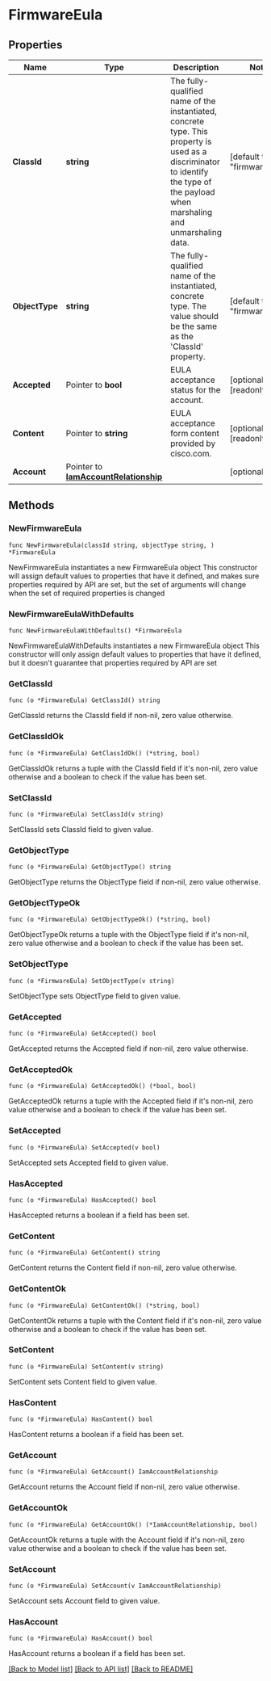 # FirmwareEula

## Properties

Name | Type | Description | Notes
------------ | ------------- | ------------- | -------------
**ClassId** | **string** | The fully-qualified name of the instantiated, concrete type. This property is used as a discriminator to identify the type of the payload when marshaling and unmarshaling data. | [default to "firmware.Eula"]
**ObjectType** | **string** | The fully-qualified name of the instantiated, concrete type. The value should be the same as the &#39;ClassId&#39; property. | [default to "firmware.Eula"]
**Accepted** | Pointer to **bool** | EULA acceptance status for the account. | [optional] [readonly] 
**Content** | Pointer to **string** | EULA acceptance form content provided by cisco.com. | [optional] [readonly] 
**Account** | Pointer to [**IamAccountRelationship**](IamAccountRelationship.md) |  | [optional] 

## Methods

### NewFirmwareEula

`func NewFirmwareEula(classId string, objectType string, ) *FirmwareEula`

NewFirmwareEula instantiates a new FirmwareEula object
This constructor will assign default values to properties that have it defined,
and makes sure properties required by API are set, but the set of arguments
will change when the set of required properties is changed

### NewFirmwareEulaWithDefaults

`func NewFirmwareEulaWithDefaults() *FirmwareEula`

NewFirmwareEulaWithDefaults instantiates a new FirmwareEula object
This constructor will only assign default values to properties that have it defined,
but it doesn't guarantee that properties required by API are set

### GetClassId

`func (o *FirmwareEula) GetClassId() string`

GetClassId returns the ClassId field if non-nil, zero value otherwise.

### GetClassIdOk

`func (o *FirmwareEula) GetClassIdOk() (*string, bool)`

GetClassIdOk returns a tuple with the ClassId field if it's non-nil, zero value otherwise
and a boolean to check if the value has been set.

### SetClassId

`func (o *FirmwareEula) SetClassId(v string)`

SetClassId sets ClassId field to given value.


### GetObjectType

`func (o *FirmwareEula) GetObjectType() string`

GetObjectType returns the ObjectType field if non-nil, zero value otherwise.

### GetObjectTypeOk

`func (o *FirmwareEula) GetObjectTypeOk() (*string, bool)`

GetObjectTypeOk returns a tuple with the ObjectType field if it's non-nil, zero value otherwise
and a boolean to check if the value has been set.

### SetObjectType

`func (o *FirmwareEula) SetObjectType(v string)`

SetObjectType sets ObjectType field to given value.


### GetAccepted

`func (o *FirmwareEula) GetAccepted() bool`

GetAccepted returns the Accepted field if non-nil, zero value otherwise.

### GetAcceptedOk

`func (o *FirmwareEula) GetAcceptedOk() (*bool, bool)`

GetAcceptedOk returns a tuple with the Accepted field if it's non-nil, zero value otherwise
and a boolean to check if the value has been set.

### SetAccepted

`func (o *FirmwareEula) SetAccepted(v bool)`

SetAccepted sets Accepted field to given value.

### HasAccepted

`func (o *FirmwareEula) HasAccepted() bool`

HasAccepted returns a boolean if a field has been set.

### GetContent

`func (o *FirmwareEula) GetContent() string`

GetContent returns the Content field if non-nil, zero value otherwise.

### GetContentOk

`func (o *FirmwareEula) GetContentOk() (*string, bool)`

GetContentOk returns a tuple with the Content field if it's non-nil, zero value otherwise
and a boolean to check if the value has been set.

### SetContent

`func (o *FirmwareEula) SetContent(v string)`

SetContent sets Content field to given value.

### HasContent

`func (o *FirmwareEula) HasContent() bool`

HasContent returns a boolean if a field has been set.

### GetAccount

`func (o *FirmwareEula) GetAccount() IamAccountRelationship`

GetAccount returns the Account field if non-nil, zero value otherwise.

### GetAccountOk

`func (o *FirmwareEula) GetAccountOk() (*IamAccountRelationship, bool)`

GetAccountOk returns a tuple with the Account field if it's non-nil, zero value otherwise
and a boolean to check if the value has been set.

### SetAccount

`func (o *FirmwareEula) SetAccount(v IamAccountRelationship)`

SetAccount sets Account field to given value.

### HasAccount

`func (o *FirmwareEula) HasAccount() bool`

HasAccount returns a boolean if a field has been set.


[[Back to Model list]](../README.md#documentation-for-models) [[Back to API list]](../README.md#documentation-for-api-endpoints) [[Back to README]](../README.md)


